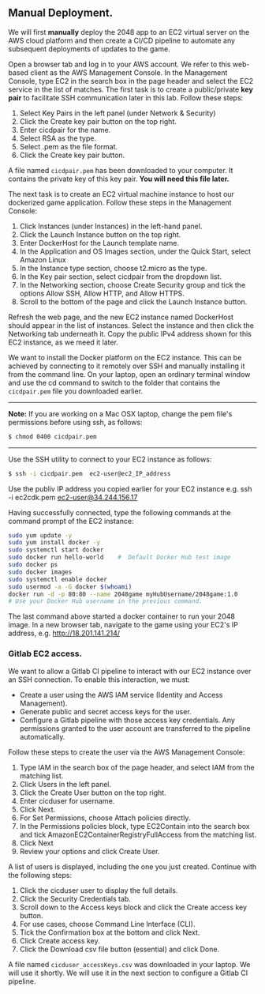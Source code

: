 ## Manual Deployment.

We will first __manually__ deploy the 2048 app to an EC2 virtual server on the AWS cloud platform and then create a CI/CD pipeline to automate any subsequent deployments of updates to the game. 

Open a browser tab and log in to your AWS account. We refer to this web-based client as the AWS Management Console. In the Management Console, type EC2 in the search box in the page header and select the EC2 service in the list of matches. The first task is to create a public/private __key pair__ to facilitate SSH communication later in this lab. Follow these steps:

1. Select Key Pairs in the left panel (under Network & Security)
1. Click the Create key pair button on the top right.
1. Enter cicdpair for the name.
1. Select RSA as the type.
1. Select .pem as the file format.
1. Click the Create key pair button.

A file named `cicdpair.pem` has been downloaded to your computer. It contains the private key of this key pair. __You will need this file later.__

The next task is to create an EC2 virtual machine instance to host our dockerized game application. Follow these steps in the Management Console:

1. Click Instances (under Instances) in the left-hand panel.
1. Click the Launch Instance button on the top right.
1. Enter DockerHost for the Launch template name.
1. In the Application and OS Images section,  under the Quick Start, select Amazon Linux
1. In the Instance type section, choose t2.micro as the type.
1. In the Key pair section, select cicdpair from the dropdown list.
1. In the Networking section, choose Create Security group and tick the options Allow SSH, Allow HTTP, and Allow HTTPS.
1. Scroll to the bottom of the page and click the Launch Instance button.

Refresh the web page, and the new EC2 instance named DockerHost should appear in the list of instances. Select the instance and then click the Networking tab underneath it. Copy the public IPv4 address shown for this EC2 instance, as we meed it later.  

We want to install the Docker platform on the EC2 instance. This can be achieved  by connecting to it remotely over SSH and manually installing it from the command line. On your laptop, open an ordinary terminal window and use the cd command to switch to the folder that contains the `cicdpair.pem` file you downloaded earlier. 

------------------------------

__Note:__ If you are working on a Mac OSX laptop, change the pem file's permissions before using ssh, as follows:
~~~bash
$ chmod 0400 cicdpair.pem
~~~
------------------------------

Use the SSH utility to connect to your EC2 instance as follows:
~~~bash
$ ssh -i cicdpair.pem  ec2-user@ec2_IP_address
~~~
Use the publiv IP address you copied earlier for your EC2 instance
e.g.  ssh -i ec2cdk.pem  ec2-user@34.244.156.17

Having successfully connected, type the following commands at the command prompt of the EC2 instance:
~~~bash
sudo yum update -y
sudo yum install docker -y
sudo systemctl start docker
sudo docker run hello-world    #  Default Docker Hub test image
sudo docker ps
sudo docker images
sudo systemctl enable docker
sudo usermod -a -G docker $(whoami)
docker run -d -p 80:80 --name 2048game myHubUsername/2048game:1.0    
# Use your Docker Hub username in the previous command.
~~~

The last command above started a docker container to run your 2048 image. In a new browser tab, navigate to the game using your EC2's IP address, e.g. http://18.201.141.214/

### Gitlab EC2 access.

We want to allow a Gitlab CI pipeline to interact with our EC2 instance over an SSH connection. To enable this interaction, we must:

+ Create a user using the AWS IAM service (Identity and Access Management).
+ Generate public and secret access keys for the user.
+ Configure a Gitlab pipeline with those access key credentials. Any permissions granted to the user account are transferred to the pipeline automatically. 

Follow these steps to create the user via the AWS Management Console:

1. Type IAM in the search box of the page header, and select IAM from the matching list.
1. Click Users in the left panel.
1. Click the Create User button on the top right.
1. Enter cicduser for username.
1. Click Next.
1. For Set Permissions, choose Attach policies directly.
1. In the Permissions policies block, type EC2Contain into the search box and tick AmazonEC2ContainerRegistryFullAccess from the matching list.
1. Click Next
1. Review your options and click Create User.

A list of users is displayed, including the one you just created. Continue with the following steps:

1. Click the cicduser user to display the full details.
1. Click the Security Credentials tab.
1. Scroll down to the Access keys block and click the Create access key button.
1. For use cases, choose Command Line Interface (CLI).
1. Tick the Confirmation box at the bottom and click Next.
1. Click Create access key.
1. Click the Download csv file button (essential) and click Done.

A file named `cicduser_accessKeys.csv` was downloaded in your laptop. We will use it shortly. We will use it in the next section to configure a Gitlab CI pipeline.

[game]: https://play.google.com/store/apps/details?id=com.estoty.game2048&hl=en